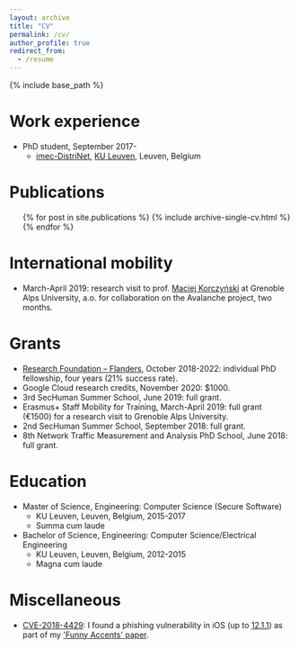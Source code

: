 ```yaml
---
layout: archive
title: "CV"
permalink: /cv/
author_profile: true
redirect_from:
  - /resume
---
```


{% include base_path %}

Work experience
======
* PhD student, September 2017-
  * [imec-DistriNet](https://distrinet.cs.kuleuven.be/), [KU Leuven](https://kuleuven.be/), Leuven, Belgium

Publications
======
  <ul>{% for post in site.publications %}
    {% include archive-single-cv.html %}
  {% endfor %}</ul>

International mobility
======
* March-April 2019: research visit to prof. [Maciej Korczyński](http://mkorczynski.com/) at Grenoble Alps University, a.o. for collaboration on the Avalanche project, two months.

Grants
======
* [Research Foundation – Flanders](https://www.fwo.be/), October 2018-2022: individual PhD fellowship, four years (21% success rate).
* Google Cloud research credits, November 2020: $1000.
* 3rd SecHuman Summer School, June 2019: full grant.
* Erasmus+ Staff Mobility for Training, March-April 2019: full grant (€1500) for a research visit to Grenoble Alps University.
* 2nd SecHuman Summer School, September 2018: full grant.
* 8th Network Traffic Measurement and Analysis PhD School, June 2018: full grant.

Education
======
* Master of Science, Engineering: Computer Science (Secure Software)
  * KU Leuven, Leuven, Belgium, 2015-2017
  * Summa cum laude
* Bachelor of Science, Engineering: Computer Science/Electrical Engineering
  * KU Leuven, Leuven, Belgium, 2012-2015
  * Magna cum laude

Miscellaneous
======
* [CVE-2018-4429](https://nvd.nist.gov/vuln/detail/CVE-2018-4429): I found a phishing vulnerability in iOS (up to [12.1.1](https://support.apple.com/en-us/HT209340)) as part of my ['Funny Accents' paper](/publications/funny-accents).
